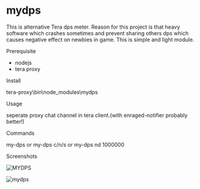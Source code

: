 # mydps

This is alternative Tera dps meter. 
Reason for this project is that heavy software which crashes sometimes and
prevent sharing others dps which causes negative effect on newbies in game.
This is simple and light module.

Prerequisite

- nodejs
- tera proxy 

Install

tera-proxy\bin\node_modules\mydps

Usage

seperate proxy chat channel in tera client.(with enraged-notifier probably better!)

Commands

my-dps or my-dps c/n/s or my-dps nd 1000000

Screenshots

![MYDPS](https://image.ibb.co/gABf6J/MYDPS.jpg)

![mydps](https://image.ibb.co/cs0ziy/mydps.png)

